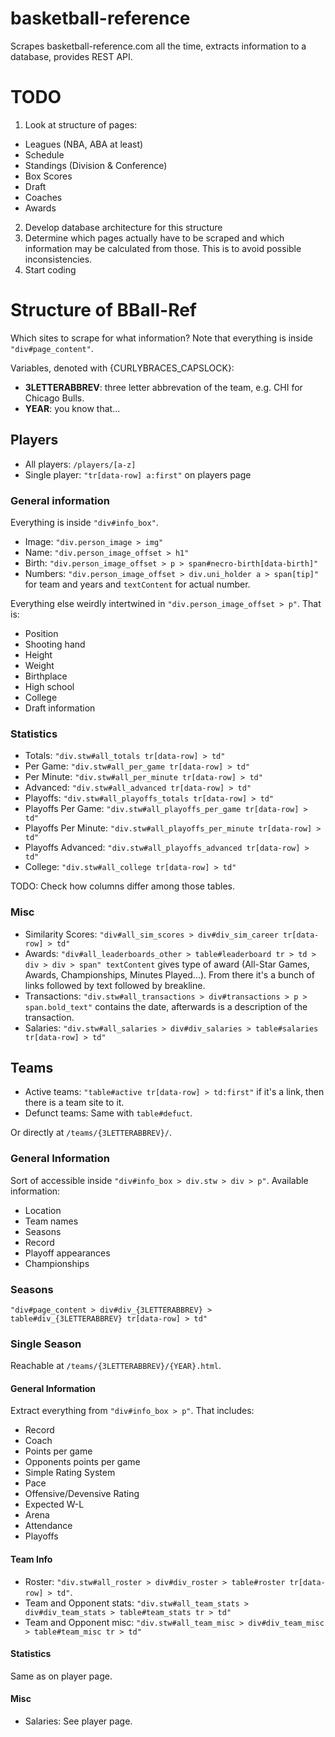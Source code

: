 # basketball-reference

Scrapes basketball-reference.com all the time, extracts information to a database, provides REST API.

# TODO

1. Look at structure of pages:
  * Leagues (NBA, ABA at least)
  * Schedule
  * Standings (Division & Conference)
  * Box Scores
  * Draft
  * Coaches
  * Awards
2. Develop database architecture for this structure
3. Determine which pages actually have to be scraped and which information may be calculated from those. This is to avoid possible inconsistencies.
4. Start coding

# Structure of BBall-Ref

Which sites to scrape for what information? Note that everything is inside ``"div#page_content"``.

Variables, denoted with {CURLYBRACES_CAPSLOCK}:
* **3LETTERABBREV**: three letter abbrevation of the team, e.g. CHI for Chicago Bulls.
* **YEAR**: you know that...

## Players

* All players: ``/players/[a-z]``
* Single player: ``"tr[data-row] a:first"`` on players page

### General information

Everything is inside ``"div#info_box"``.

* Image: ``"div.person_image > img"``
* Name: ``"div.person_image_offset > h1"``
* Birth: ``"div.person_image_offset > p > span#necro-birth[data-birth]"``
* Numbers: ``"div.person_image_offset > div.uni_holder a > span[tip]"`` for team and years and ``textContent`` for actual number.

Everything else weirdly intertwined in ``"div.person_image_offset > p"``. That is:

* Position
* Shooting hand
* Height
* Weight
* Birthplace
* High school
* College
* Draft information

### Statistics

* Totals: ``"div.stw#all_totals tr[data-row] > td"``
* Per Game: ``"div.stw#all_per_game tr[data-row] > td"``
* Per Minute: ``"div.stw#all_per_minute tr[data-row] > td"``
* Advanced: ``"div.stw#all_advanced tr[data-row] > td"``
* Playoffs: ``"div.stw#all_playoffs_totals tr[data-row] > td"``
* Playoffs Per Game: ``"div.stw#all_playoffs_per_game tr[data-row] > td"``
* Playoffs Per Minute: ``"div.stw#all_playoffs_per_minute tr[data-row] > td"``
* Playoffs Advanced: ``"div.stw#all_playoffs_advanced tr[data-row] > td"``
* College: ``"div.stw#all_college tr[data-row] > td"``

TODO: Check how columns differ among those tables.

### Misc

* Similarity Scores: ``"div#all_sim_scores > div#div_sim_career tr[data-row] > td"``
* Awards: ``"div#all_leaderboards_other > table#leaderboard tr > td > div > div > span" textContent`` gives type of award (All-Star Games, Awards, Championships, Minutes Played…). From there it's a bunch of links followed by text followed by breakline.
* Transactions: ``"div.stw#all_transactions > div#transactions > p > span.bold_text"`` contains the date, afterwards is a description of the transaction.
* Salaries: ``"div.stw#all_salaries > div#div_salaries > table#salaries tr[data-row] > td"``

## Teams

* Active teams: ``"table#active tr[data-row] > td:first"`` if it's a link, then there is a team site to it.
* Defunct teams: Same with ``table#defuct``.

Or directly at ``/teams/{3LETTERABBREV}/``.

### General Information

Sort of accessible inside ``"div#info_box > div.stw > div > p"``. Available information:

* Location
* Team names
* Seasons
* Record
* Playoff appearances
* Championships

### Seasons

``"div#page_content > div#div_{3LETTERABBREV} > table#div_{3LETTERABBREV} tr[data-row] > td"``

### Single Season

Reachable at ``/teams/{3LETTERABBREV}/{YEAR}.html``.

#### General Information

Extract everything from ``"div#info_box > p"``. That includes:

* Record
* Coach
* Points per game
* Opponents points per game
* Simple Rating System
* Pace
* Offensive/Devensive Rating
* Expected W-L
* Arena
* Attendance
* Playoffs

#### Team Info

* Roster: ``"div.stw#all_roster > div#div_roster > table#roster tr[data-row] > td"``.
* Team and Opponent stats: ``"div.stw#all_team_stats > div#div_team_stats > table#team_stats tr > td"``
* Team and Opponent misc: ``"div.stw#all_team_misc > div#div_team_misc > table#team_misc tr > td"``

#### Statistics

Same as on player page.

#### Misc

* Salaries: See player page.


